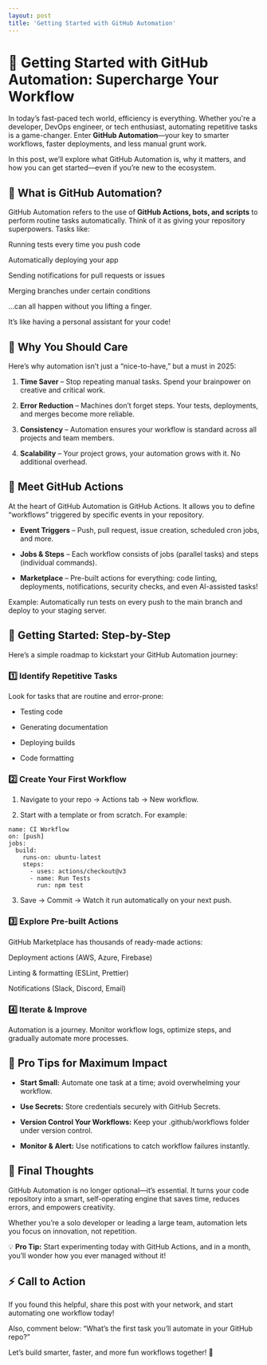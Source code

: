 ```yaml
---
layout: post
title: 'Getting Started with GitHub Automation'
---
```

# 🚀 Getting Started with GitHub Automation: Supercharge Your Workflow

In today’s fast-paced tech world, efficiency is everything. Whether you're a developer, DevOps engineer, or tech enthusiast, automating repetitive tasks is a game-changer. Enter <b>GitHub Automation</b>—your key to smarter workflows, faster deployments, and less manual grunt work.

In this post, we’ll explore what GitHub Automation is, why it matters, and how you can get started—even if you’re new to the ecosystem.

## 🔹 What is GitHub Automation?

GitHub Automation refers to the use of <b>GitHub Actions, bots, and scripts</b> to perform routine tasks automatically. Think of it as giving your repository superpowers. Tasks like:

Running tests every time you push code

Automatically deploying your app

Sending notifications for pull requests or issues

Merging branches under certain conditions

…can all happen without you lifting a finger.

It’s like having a personal assistant for your code!

## 🔹 Why You Should Care

Here’s why automation isn’t just a “nice-to-have,” but a must in 2025:

1. <b>Time Saver</b> – Stop repeating manual tasks. Spend your brainpower on creative and critical work.

2. <b>Error Reduction</b> – Machines don’t forget steps. Your tests, deployments, and merges become more reliable.

3. <b>Consistency</b> – Automation ensures your workflow is standard across all projects and team members.

4. <b>Scalability</b> – Your project grows, your automation grows with it. No additional overhead.

## 🔹 Meet GitHub Actions

At the heart of GitHub Automation is GitHub Actions. It allows you to define “workflows” triggered by specific events in your repository.

- <b>Event Triggers</b> – Push, pull request, issue creation, scheduled cron jobs, and more.

- <b>Jobs & Steps</b> – Each workflow consists of jobs (parallel tasks) and steps (individual commands).

- <b>Marketplace</b> – Pre-built actions for everything: code linting, deployments, notifications, security checks, and even AI-assisted tasks!

Example: Automatically run tests on every push to the main branch and deploy to your staging server.

## 🔹 Getting Started: Step-by-Step

Here’s a simple roadmap to kickstart your GitHub Automation journey:

### 1️⃣ Identify Repetitive Tasks

Look for tasks that are routine and error-prone:

- Testing code

- Generating documentation

- Deploying builds

- Code formatting

### 2️⃣ Create Your First Workflow

1. Navigate to your repo → Actions tab → New workflow.

2. Start with a template or from scratch. For example:

```
name: CI Workflow
on: [push]
jobs:
  build:
    runs-on: ubuntu-latest
    steps:
      - uses: actions/checkout@v3
      - name: Run Tests
        run: npm test
```

3. Save → Commit → Watch it run automatically on your next push.

### 3️⃣ Explore Pre-built Actions

GitHub Marketplace has thousands of ready-made actions:

Deployment actions (AWS, Azure, Firebase)

Linting & formatting (ESLint, Prettier)

Notifications (Slack, Discord, Email)

### 4️⃣ Iterate & Improve

Automation is a journey. Monitor workflow logs, optimize steps, and gradually automate more processes.

## 🔹 Pro Tips for Maximum Impact

- <b>Start Small:</b> Automate one task at a time; avoid overwhelming your workflow.

- <b>Use Secrets:</b> Store credentials securely with GitHub Secrets.

- <b>Version Control Your Workflows:</b> Keep your .github/workflows folder under version control.

- <b>Monitor & Alert:</b> Use notifications to catch workflow failures instantly.

## 🔹 Final Thoughts

GitHub Automation is no longer optional—it’s essential. It turns your code repository into a smart, self-operating engine that saves time, reduces errors, and empowers creativity.

Whether you’re a solo developer or leading a large team, automation lets you focus on innovation, not repetition.

💡 <b>Pro Tip:</b> Start experimenting today with GitHub Actions, and in a month, you’ll wonder how you ever managed without it!

## ⚡ Call to Action

If you found this helpful, share this post with your network, and start automating one workflow today!

Also, comment below:
“What’s the first task you’ll automate in your GitHub repo?”

Let’s build smarter, faster, and more fun workflows together! 🚀